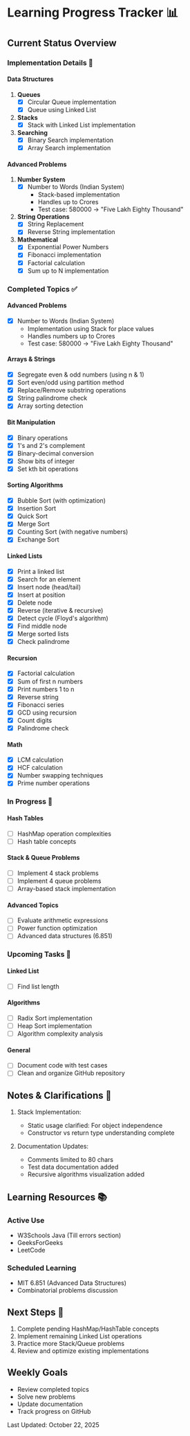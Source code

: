 # Learning Progress Tracker 📊

## Current Status Overview

### Implementation Details 📝

#### Data Structures
1. **Queues**
   - [x] Circular Queue implementation
   - [x] Queue using Linked List

2. **Stacks**
   - [x] Stack with Linked List implementation

3. **Searching**
   - [x] Binary Search implementation
   - [x] Array Search implementation

#### Advanced Problems
1. **Number System**
   - [x] Number to Words (Indian System)
     - Stack-based implementation
     - Handles up to Crores
     - Test case: 580000 → "Five Lakh Eighty Thousand"

2. **String Operations**
   - [x] String Replacement
   - [x] Reverse String implementation

3. **Mathematical**
   - [x] Exponential Power Numbers
   - [x] Fibonacci implementation
   - [x] Factorial calculation
   - [x] Sum up to N implementation

### Completed Topics ✅

#### Advanced Problems
- [x] Number to Words (Indian System)
  - Implementation using Stack for place values
  - Handles numbers up to Crores
  - Test case: 580000 → "Five Lakh Eighty Thousand"

#### Arrays & Strings
- [x] Segregate even & odd numbers (using n & 1)
- [x] Sort even/odd using partition method
- [x] Replace/Remove substring operations
- [x] String palindrome check
- [x] Array sorting detection

#### Bit Manipulation
- [x] Binary operations
- [x] 1's and 2's complement
- [x] Binary-decimal conversion
- [x] Show bits of integer
- [x] Set kth bit operations

#### Sorting Algorithms
- [x] Bubble Sort (with optimization)
- [x] Insertion Sort
- [x] Quick Sort
- [x] Merge Sort
- [x] Counting Sort (with negative numbers)
- [x] Exchange Sort

#### Linked Lists
- [x] Print a linked list
- [x] Search for an element
- [x] Insert node (head/tail)
- [x] Insert at position
- [x] Delete node
- [x] Reverse (iterative & recursive)
- [x] Detect cycle (Floyd's algorithm)
- [x] Find middle node
- [x] Merge sorted lists
- [x] Check palindrome

#### Recursion
- [x] Factorial calculation
- [x] Sum of first n numbers
- [x] Print numbers 1 to n
- [x] Reverse string
- [x] Fibonacci series
- [x] GCD using recursion
- [x] Count digits
- [x] Palindrome check

#### Math
- [x] LCM calculation
- [x] HCF calculation
- [x] Number swapping techniques
- [x] Prime number operations

### In Progress 🔄

#### Hash Tables
- [ ] HashMap operation complexities
- [ ] Hash table concepts

#### Stack & Queue Problems
- [ ] Implement 4 stack problems
- [ ] Implement 4 queue problems
- [ ] Array-based stack implementation

#### Advanced Topics
- [ ] Evaluate arithmetic expressions
- [ ] Power function optimization
- [ ] Advanced data structures (6.851)

### Upcoming Tasks 📅

#### Linked List
- [ ] Find list length

#### Algorithms
- [ ] Radix Sort implementation
- [ ] Heap Sort implementation
- [ ] Algorithm complexity analysis

#### General
- [ ] Document code with test cases
- [ ] Clean and organize GitHub repository

## Notes & Clarifications 📝

1. Stack Implementation:
   - Static usage clarified: For object independence
   - Constructor vs return type understanding complete

2. Documentation Updates:
   - Comments limited to 80 chars
   - Test data documentation added
   - Recursive algorithms visualization added

## Learning Resources 📚

### Active Use
- W3Schools Java (Till errors section)
- GeeksForGeeks
- LeetCode

### Scheduled Learning
- MIT 6.851 (Advanced Data Structures)
- Combinatorial problems discussion

## Next Steps 🎯

1. Complete pending HashMap/HashTable concepts
2. Implement remaining Linked List operations
3. Practice more Stack/Queue problems
4. Review and optimize existing implementations

## Weekly Goals
- Review completed topics
- Solve new problems
- Update documentation
- Track progress on GitHub

Last Updated: October 22, 2025